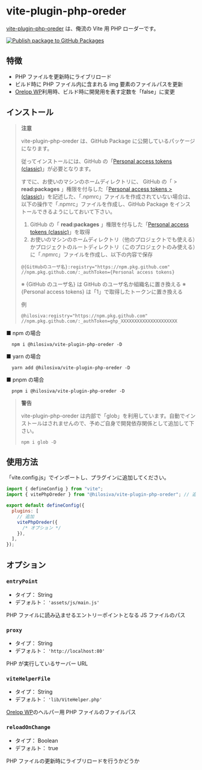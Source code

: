 # vite-plugin-php-oreder

[vite-plugin-php-oreder](https://github.com/hilosiva/vite-plugin-php-oreder) は、俺流の Vite 用 PHP ローダーです。

[![Publish package to GitHub Packages](https://github.com/hilosiva/vite-plugin-php-oreder/actions/workflows/auto-publish.yml/badge.svg?branch=main)](https://github.com/hilosiva/vite-plugin-php-oreder/actions/workflows/auto-publish.yml)

## 特徴

- PHP ファイルを更新時にライブリロード
- ビルド時に PHP ファイル内に含まれる img 要素のファイルパスを更新
- [Orelop WP](https://github.com/hilosiva/orelop-wp)利用時、ビルド時に開発用を表す定数を「false」に変更

## インストール

> **注意**
>
> vite-plugin-php-oreder は、GitHub Package に公開しているパッケージになります。
>
> 従ってインストールには、GitHub の「[Personal access tokens (classic)](https://github.com/settings/tokens)」が必要となります。
>
> すでに、お使いのマシンのホームディレクトリに、 GitHub の「 > **read:packages** 」権限を付与した「[Personal access tokens > (classic)](https://github.com/settings/tokens)」を記述した、「.npmrc」ファイルを作成されていない場合は、以下の操作で「.npmrc」ファイルを作成し、GitHub Package をインストールできるようにしておいて下さい。
>
> 1. GitHub の「 **read:packages** 」権限を付与した「[Personal access tokens (classic)](https://github.com/settings/tokens)」を取得
> 2. お使いのマシンのホームディレクトリ（他のプロジェクトでも使える）かプロジェクトのルートディレクトリ（このプロジェクトのみ使える）に「.npmrc」ファイルを作成し、以下の内容で保存
>
> ```
> @{GitHubのユーザ名}:registry="https://npm.pkg.github.com"
> //npm.pkg.github.com/:_authToken={Personal access tokens}
> ```
>
> ※ {GitHub のユーザ名} は GitHub のユーザ名か組織名に置き換える
> ※ {Personal access tokens} は「1」で取得したトークンに置き換える
>
> 例
>
> ```
> @hilosiva:registry="https://npm.pkg.github.com"
> //npm.pkg.github.com/:_authToken=ghp_XXXXXXXXXXXXXXXXXXXXX
> ```

■ npm の場合

```console
  npm i @hilosiva/vite-plugin-php-oreder -D
```

■ yarn の場合

```console
  yarn add @hilosiva/vite-plugin-php-oreder -D
```

■ pnpm の場合

```console
  pnpm i @hilosiva/vite-plugin-php-oreder -D
```

> **警告**
>
> vite-plugin-php-oreder は内部で「glob」を利用しています。自動でインストールはされませんので、予めご自身で開発依存関係として追加して下さい。
>
> ```console
> npm i glob -D
> ```

## 使用方法

「vite.config.js」でインポートし、プラグインに追加してください。

```javascript
import { defineConfig } from "vite";
import { vitePhpOreder } from "@hilosiva/vite-plugin-php-oreder"; // 追加

export default defineConfig({
  plugins: [
    // 追加
    vitePhpOreder({
      /* オプション */
    }),
  ],
});
```

## オプション

### `entryPoint`

- タイプ： String
- デフォルト： `'assets/js/main.js'`

PHP ファイルに読み込ませるエントリーポイントとなる JS ファイルのパス

### `proxy`

- タイプ： String
- デフォルト： `'http://localhost:80'`

PHP が実行しているサーバー URL

### `viteHelperFile`

- タイプ： String
- デフォルト： `'lib/ViteHelper.php'`

[Orelop WP](https://github.com/hilosiva/orelop-wp)のヘルパー用 PHP ファイルのファイルパス

### `reloadOnChange`

- タイプ： Boolean
- デフォルト： true

PHP ファイルの更新時にライブリロードを行うかどうか
